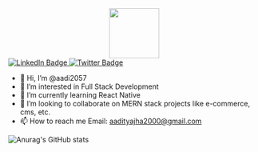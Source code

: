 <div id="header" align="center">
  <img src="https://media.giphy.com/media/M9gbBd9nbDrOTu1Mqx/giphy.gif" width="100"/>
</div>

<div id="badges">
  <a href="https://www.linkedin.com/in/aaditya-jha-267b19118/">
    <img src="https://img.shields.io/badge/LinkedIn-blue?style=for-the-badge&logo=linkedin&logoColor=white" alt="LinkedIn Badge"/>
  </a>
<!--   <a href="">
    <img src="https://img.shields.io/badge/YouTube-red?style=for-the-badge&logo=youtube&logoColor=white" alt="Youtube Badge"/>
  </a> -->
  <a href="https://twitter.com/Aadityajha10">
    <img src="https://img.shields.io/badge/Twitter-blue?style=for-the-badge&logo=twitter&logoColor=white" alt="Twitter Badge"/>
  </a>
</div>

- 👋 Hi, I’m @aadi2057
- 👀 I’m interested in Full Stack Development
- 🌱 I’m currently learning React Native
- 💞️ I’m looking to collaborate on MERN stack projects like e-commerce, cms, etc.
- 📫 How to reach me Email: aadityajha2000@gmail.com

![Anurag's GitHub stats](https://github-readme-stats.vercel.app/api?username=aadityajha1&show_icons=true&theme=radical)

<!---
aadi2057/aadi2057 is a ✨ special ✨ repository because its `README.md` (this file) appears on your GitHub profile.
You can click the Preview link to take a look at your changes.
--->
